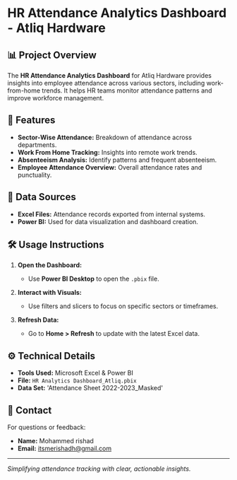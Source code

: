 # HR Attendance Analytics Dashboard - Atliq Hardware

## 📊 Project Overview
The **HR Attendance Analytics Dashboard** for Atliq Hardware provides insights into employee attendance across various sectors, including work-from-home trends. It helps HR teams monitor attendance patterns and improve workforce management.

## 🚀 Features
- **Sector-Wise Attendance:** Breakdown of attendance across departments.
- **Work From Home Tracking:** Insights into remote work trends.
- **Absenteeism Analysis:** Identify patterns and frequent absenteeism.
- **Employee Attendance Overview:** Overall attendance rates and punctuality.

## 📂 Data Sources
- **Excel Files:** Attendance records exported from internal systems.
- **Power BI:** Used for data visualization and dashboard creation.

## 🛠️ Usage Instructions
1. **Open the Dashboard:**
   - Use **Power BI Desktop** to open the `.pbix` file.

2. **Interact with Visuals:**
   - Use filters and slicers to focus on specific sectors or timeframes.

3. **Refresh Data:**
   - Go to **Home > Refresh** to update with the latest Excel data.

## ⚙️ Technical Details
- **Tools Used:** Microsoft Excel & Power BI
- **File:** `HR Analytics Dashboard_Atliq.pbix`
- **Data Set:** 'Attendance Sheet 2022-2023_Masked'

## 📧 Contact
For questions or feedback:
- **Name:** Mohammed rishad
- **Email:** itsmerishadh@gmail.com

---

*Simplifying attendance tracking with clear, actionable insights.*

